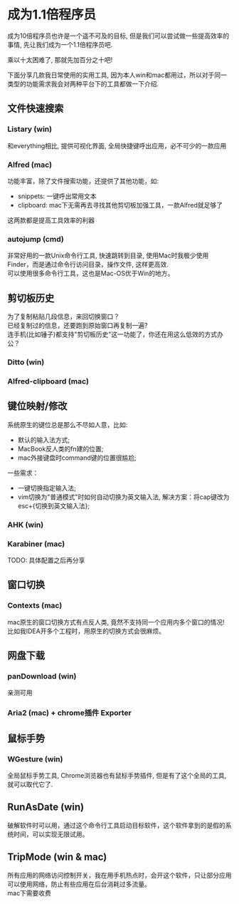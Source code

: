 
# 成为1.1倍程序员

成为10倍程序员也许是一个遥不可及的目标, 但是我们可以尝试做一些提高效率的事情, 先让我们成为一个1.1倍程序员吧.

乘以十太困难了, 那就先加百分之十吧!

下面分享几款我日常使用的实用工具, 因为本人win和mac都用过，所以对于同一类型的功能需求我会对两种平台下的工具都做一下介绍.

## 文件快速搜索

### Listary (win)
和everything相比, 提供可视化界面, 全局快捷键呼出应用，必不可少的一款应用

### Alfred (mac)
功能丰富，除了文件搜索功能，还提供了其他功能，如:
 - snippets: 一键呼出常用文本
 - clipboard: mac下无需再去寻找其他剪切板加强工具，一款Alfred就足够了  
 
这两款都是提高工具效率的利器

### autojump (cmd)
非常好用的一款Unix命令行工具, 快速跳转到目录, 使用Mac时我极少使用Finder，而是通过命令行访问目录，操作文件, 这样更高效.     
可以使用很多命令行工具，这也是Mac-OS优于Win的地方。  

## 剪切板历史
为了复制粘贴几段信息，来回切换窗口？  
已经复制过的信息，还要跑到原始窗口再复制一遍?  
连手机(比如锤子)都支持"剪切板历史"这一功能了，你还在用这么低效的方式办公？

### Ditto (win)
### Alfred-clipboard (mac)

## 键位映射/修改
系统原生的键位总是那么不尽如人意，比如: 
- 默认的输入法方式; 
- MacBook反人类的fn建的位置; 
- mac外接键盘时command键的位置很尴尬;

一些需求：
- 一键切换指定输入法;
- vim切换为"普通模式"时如何自动切换为英文输入法, 
    解决方案：将cap键改为esc+{切换到英文输入法}; 

### AHK (win)

### Karabiner (mac)
TODO: 具体配置之后再分享

## 窗口切换

### Contexts (mac)
mac原生的窗口切换方式有点反人类, 竟然不支持同一个应用内多个窗口的情况! 比如我IDEA开多个工程时，用原生的切换方式会很麻烦。

## 网盘下载 

### panDownload (win)
亲测可用

### Aria2 (mac) + chrome插件 Exporter 

## 鼠标手势

### WGesture (win)
全局鼠标手势工具, Chrome浏览器也有鼠标手势插件, 但是有了这个全局的工具, 就可以取代它了. 

## RunAsDate (win)
破解软件时可以用，通过这个命令行工具启动目标软件，这个软件拿到的是假的系统时间，可以实现无限试用。


## TripMode (win & mac)
所有应用的网络访问控制开关，我在用手机热点时，会开这个软件，只让部分应用可以使用网络，防止有些应用在后台消耗过多流量。  
mac下需要收费

